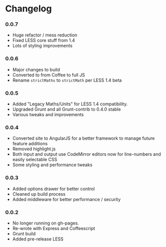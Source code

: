 # Changelog

### 0.0.7
  - Huge refactor / mess reduction
  - Fixed LESS core stuff from 1.4
  - Lots of styling improvements

### 0.0.6
  - Major changes to build
  - Converted to from Coffee to full JS
  - Rename `strictMaths` to `strictMath` per LESS 1.4 beta

### 0.0.5
  - Added "Legacy Maths/Units" for LESS 1.4 compatibility.
  - Upgraded Grunt and all Grunt-contrib to 0.4.0 stable
  - Various tweaks and improvements

### 0.0.4
  - Converted site to AngularJS for a better framework to manage future feature additions
  - Removed highlight.js
  - Both input and output use CodeMirror editors now for line-numbers and easily selectable CSS
  - Some styling and performance tweaks

### 0.0.3
  - Added options drawer for better control
  - Cleaned up build process
  - Added middleware for better performance / security

### 0.0.2
  - No longer running on gh-pages.
  - Re-wrote with Express and Coffeescript
  - Grunt build
  - Added pre-release LESS
